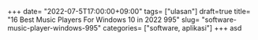 +++
date= "2022-07-5T17:00:00+09:00"
tags= ["ulasan"]
draft=true
title= "16 Best Music Players For Windows 10 in 2022        995"
slug= "software-music-player-windows-995"
categories= ["software, aplikasi"]
+++
asd
